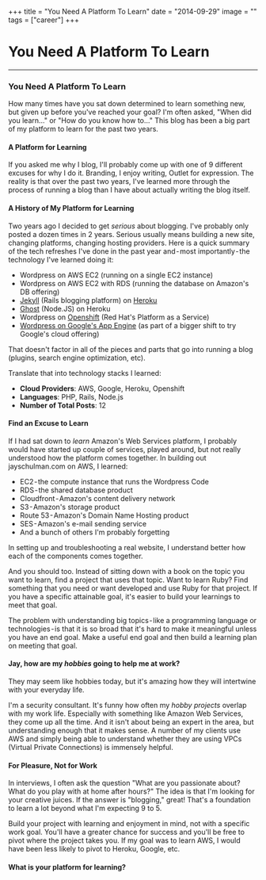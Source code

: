 +++
title = "You Need A Platform To Learn"
date = "2014-09-29"
image = ""
tags = ["career"]
+++

# You Need A Platform To Learn
---- 
### You Need A Platform To Learn

How many times have you sat down determined to learn something new, but given up before you've reached your goal? I'm often asked, "When did you learn…" or "How do you know how to…" This blog has been a big part of my platform to learn for the past two years.

#### A Platform for Learning
If you asked me why I blog, I'll probably come up with one of 9 different excuses for why I do it. Branding, I enjoy writing, Outlet for expression. The reality is that over the past two years, I've learned more through the process of running a blog than I have about actually writing the blog itself.

#### A History of My Platform for Learning
Two years ago I decided to get _serious_ about blogging. I've probably only posted a dozen times in 2 years. Serious usually means building a new site, changing platforms, changing hosting providers. Here is a quick summary of the tech refreshes I've done in the past year and - most importantly - the technology I've learned doing it:

- Wordpress on AWS EC2 (running on a single EC2 instance)
- Wordpress on AWS EC2 with RDS (running the database on Amazon's DB offering)
- [Jekyll](https://www.jayschulman.com/wp-content/uploads/2014/09/jekyllrb.com "Jekyll") (Rails blogging platform) on [Heroku](https://www.jayschulman.com/wp-content/uploads/2014/09/heroku.com "Heroku")
- [Ghost](https://www.jayschulman.com/wp-content/uploads/2014/09/ghost.org "Ghost Blog") (Node.JS) on Heroku
- Wordpress on [Openshift](https://www.jayschulman.com/wp-content/uploads/2014/09/www.openshift.com "Openshift") (Red Hat's Platform as a Service)
- [Wordpress on Google's App Engine](https://www.jayschulman.com/wp-content/uploads/2014/09/appengine-php-wordpress-starter-project "Wordpress on AppEngine") (as part of a bigger shift to try Google's cloud offering)

That doesn't factor in all of the pieces and parts that go into running a blog (plugins, search engine optimization, etc).

Translate that into technology stacks I learned:
- **Cloud Providers**: AWS, Google, Heroku, Openshift
- **Languages**: PHP, Rails, Node.js
- **Number of Total Posts**: 12

#### Find an Excuse to Learn
If I had sat down to _learn_ Amazon's Web Services platform, I probably would have started up couple of services, played around, but not really understood how the platform comes together. In building out jayschulman.com on AWS, I learned:
- EC2 - the compute instance that runs the Wordpress Code
- RDS - the shared database product
- Cloudfront - Amazon's content delivery network
- S3 - Amazon's storage product
- Route 53 - Amazon's Domain Name Hosting product
- SES - Amazon's e-mail sending service
- And a bunch of others I'm probably forgetting

In setting up and troubleshooting a real website, I understand better how each of the components comes together.

And you should too. Instead of sitting down with a book on the topic you want to learn, find a project that uses that topic. Want to learn Ruby? Find something that you need or want developed and use Ruby for that project. If you have a specific attainable goal, it's easier to build your learnings to meet that goal.

The problem with understanding big topics - like a programming language or technologies - is that it is so broad that it's hard to make it meaningful unless you have an end goal. Make a useful end goal and then build a learning plan on meeting that goal.

#### Jay, how are my _hobbies_ going to help me at work?
They may seem like hobbies today, but it's amazing how they will intertwine with your everyday life.

I'm a security consultant. It's funny how often my _hobby projects_ overlap with my work life. Especially with something like Amazon Web Services, they come up all the time. And it isn't about being an expert in the area, but understanding enough that it makes sense. A number of my clients use AWS and simply being able to understand whether they are using VPCs (Virtual Private Connections) is immensely helpful.

#### For Pleasure, Not for Work
In interviews, I often ask the question "What are you passionate about? What do you play with at home after hours?" The idea is that I'm looking for your creative juices. If the answer is "blogging," great! That's a foundation to learn a lot beyond what I'm expecting 9 to 5.

Build your project with learning and enjoyment in mind, not with a specific work goal. You'll have a greater chance for success and you'll be free to pivot where the project takes you. If my goal was to learn AWS, I would have been less likely to pivot to Heroku, Google, etc.

#### What is your platform for learning?